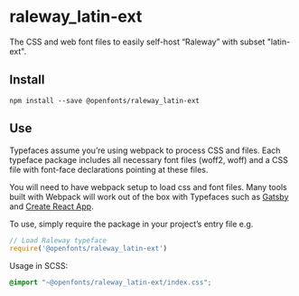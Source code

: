 
# raleway_latin-ext

The CSS and web font files to easily self-host “Raleway” with subset "latin-ext".

## Install

`npm install --save @openfonts/raleway_latin-ext`

## Use

Typefaces assume you’re using webpack to process CSS and files. Each typeface
package includes all necessary font files (woff2, woff) and a CSS file with
font-face declarations pointing at these files.

You will need to have webpack setup to load css and font files. Many tools built
with Webpack will work out of the box with Typefaces such as [Gatsby](https://github.com/gatsbyjs/gatsby)
and [Create React App](https://github.com/facebookincubator/create-react-app).

To use, simply require the package in your project’s entry file e.g.

```javascript
// Load Raleway typeface
require('@openfonts/raleway_latin-ext')
```

Usage in SCSS:
```scss
@import "~@openfonts/raleway_latin-ext/index.css";
```
